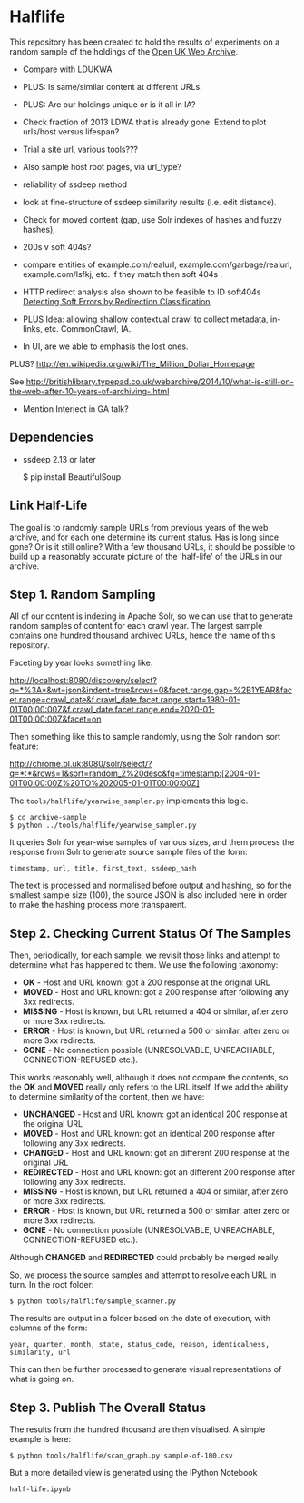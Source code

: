 Halflife
========

This repository has been created to hold the results of experiments on a random sample of the holdings of the [Open UK Web Archive](http://www.webarchive.org.uk/).  

* Compare with LDUKWA

* PLUS: Is same/similar content at different URLs.
* PLUS: Are our holdings unique or is it all in IA?
* Check fraction of 2013 LDWA that is already gone. Extend to plot urls/host versus lifespan?
* Trial a site url, various tools???
* Also sample host root pages, via url_type?
* reliability of ssdeep method
* look at fine-structure of ssdeep similarity results (i.e. edit distance). 
* Check for moved content (gap, use Solr indexes of hashes and fuzzy hashes), 

* 200s v soft 404s?
* compare entities of example.com/realurl, example.com/garbage/realurl, example.com/lsfkj, etc. if they match then soft 404s . 
* HTTP redirect analysis also shown to be feasible to ID soft404s [Detecting Soft Errors by Redirection Classification](www2009.eprints.org/140/1/p1119.pdf)

* PLUS Idea: allowing shallow contextual crawl to collect metadata, in-links, etc. CommonCrawl, IA.
* In UI, are we able to emphasis the lost ones.

PLUS? http://en.wikipedia.org/wiki/The_Million_Dollar_Homepage

See <http://britishlibrary.typepad.co.uk/webarchive/2014/10/what-is-still-on-the-web-after-10-years-of-archiving-.html>

* Mention Interject in GA talk?


Dependencies
------------

* ssdeep 2.13 or later

    $ pip install BeautifulSoup


Link Half-Life
--------------

The goal is to randomly sample URLs from previous years of the web archive, and for each one determine its current status. Has is long since gone? Or is it still online? With a few thousand URLs, it should be possible to build up a reasonably accurate picture of the 'half-life' of the URLs in our archive.

Step 1. Random Sampling
-----------------------

All of our content is indexing in Apache Solr, so we can use that to generate random samples of content for each crawl year. The largest sample contains one hundred thousand archived URLs, hence the name of this repository.

Faceting by year looks something like:

<http://localhost:8080/discovery/select?q=*%3A*&wt=json&indent=true&rows=0&facet.range.gap=%2B1YEAR&facet.range=crawl_date&f.crawl_date.facet.range.start=1980-01-01T00:00:00Z&f.crawl_date.facet.range.end=2020-01-01T00:00:00Z&facet=on>

Then something like this to sample randomly, using the Solr random sort feature:

<http://chrome.bl.uk:8080/solr/select/?q=*:*&rows=1&sort=random_2%20desc&fq=timestamp:[2004-01-01T00:00:00Z%20TO%202005-01-01T00:00:00Z]>

The `tools/halflife/yearwise_sampler.py` implements this logic. 

    $ cd archive-sample
    $ python ../tools/halflife/yearwise_sampler.py

It queries Solr for year-wise samples of various sizes, and them process the response from Solr to generate source sample files of the form:

    timestamp, url, title, first_text, ssdeep_hash
    
The text is processed and normalised before output and hashing, so for the smallest sample size (100), the source JSON is also included here in order to make the hashing process more transparent.

Step 2. Checking Current Status Of The Samples
----------------------------------------------

Then, periodically, for each sample, we revisit those links and attempt to determine what has happened to them. We use the following taxonomy:

* **OK** - Host and URL known: got a 200 response at the original URL
* **MOVED** - Host and URL known: got a 200 response after following any 3xx redirects.
* **MISSING** - Host is known, but URL returned a 404 or similar, after zero or more 3xx redirects.
* **ERROR** - Host is known, but URL returned a 500 or similar, after zero or more 3xx redirects.
* **GONE** - No connection possible (UNRESOLVABLE, UNREACHABLE, CONNECTION-REFUSED etc.).

This works reasonably well, although it does not compare the contents, so the **OK** and **MOVED** really only refers to the URL itself. If we add the ability to determine similarity of the content, then we have:

* **UNCHANGED** - Host and URL known: got an identical 200 response at the original URL
* **MOVED** - Host and URL known: got an identical 200 response after following any 3xx redirects.
* **CHANGED** - Host and URL known: got an different 200 response at the original URL
* **REDIRECTED** - Host and URL known: got an different 200 response after following any 3xx redirects.
* **MISSING** - Host is known, but URL returned a 404 or similar, after zero or more 3xx redirects.
* **ERROR** - Host is known, but URL returned a 500 or similar, after zero or more 3xx redirects.
* **GONE** - No connection possible (UNRESOLVABLE, UNREACHABLE, CONNECTION-REFUSED etc.).

Although **CHANGED** and **REDIRECTED** could probably be merged really.

So, we process the source samples and attempt to resolve each URL in turn. In the root folder:

    $ python tools/halflife/sample_scanner.py

The results are output in a folder based on the date of execution, with columns of the form:

    year, quarter, month, state, status_code, reason, identicalness, similarity, url

This can then be further processed to generate visual representations of what is going on.


Step 3. Publish The Overall Status
----------------------------------

The results from the hundred thousand are then visualised. A simple example is here:

    $ python tools/halflife/scan_graph.py sample-of-100.csv
    
But a more detailed view is generated using the IPython Notebook

    half-life.ipynb



